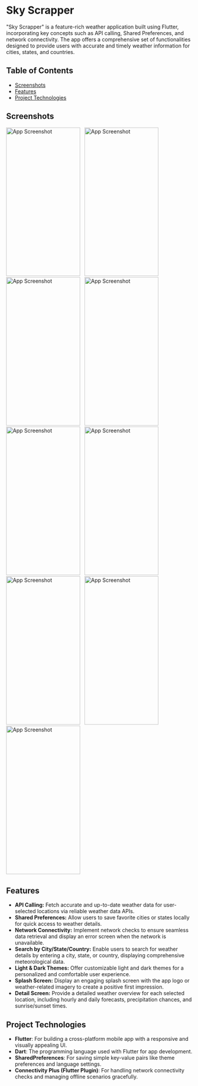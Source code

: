 # Sky Scrapper

"Sky Scrapper" is a feature-rich weather application built using Flutter, incorporating key
concepts such as API calling, Shared Preferences, and network connectivity. The app offers a
comprehensive set of functionalities designed to provide users with accurate and timely weather
information for cities, states, and countries.

## Table of Contents
- [Screenshots](#screenshots)
- [Features](#features)
- [Project Technologies](#project-technologies)

## Screenshots
<img src="https://github.com/user-attachments/assets/be43dead-2054-4303-ba04-1d8a4ed7ef23" alt="App Screenshot" width="200" height="400"/> &#160;
<img src="https://github.com/user-attachments/assets/b307d2fc-5334-41c9-b348-515ce66cee95" alt="App Screenshot" width="200" height="400"/> &#160;
<img src="https://github.com/user-attachments/assets/db11bfb6-a731-4cee-a361-3af677a721d4" alt="App Screenshot" width="200" height="400"/> &#160;
<img src="https://github.com/user-attachments/assets/7fddf19c-56e5-454b-8839-8d04bc8b4a8c" alt="App Screenshot" width="200" height="400"/> &#160;
<img src="https://github.com/user-attachments/assets/a1d122ab-6dfa-4d7f-9dbd-74511feee9a8" alt="App Screenshot" width="200" height="400"/> &#160;
<img src="https://github.com/user-attachments/assets/c4bede49-ee57-4462-9ec4-b43856e6fff1" alt="App Screenshot" width="200" height="400"/> &#160;
<img src="https://github.com/user-attachments/assets/cc6fdfdd-56fc-4fbb-af14-8eba00a43c05" alt="App Screenshot" width="200" height="400"/> &#160;
<img src="https://github.com/user-attachments/assets/0a04ebdc-d149-488f-a36e-eb7b1694606f" alt="App Screenshot" width="200" height="400"/> &#160;
<img src="https://github.com/user-attachments/assets/6d48d538-3a1c-445b-8d8b-fd5b2a2d423b" alt="App Screenshot" width="200" height="400"/> &#160;

## Features
- **API Calling:** Fetch accurate and up-to-date weather data for user-selected locations via reliable weather data APIs.
- **Shared Preferences:** Allow users to save favorite cities or states locally for quick access to weather details.
- **Network Connectivity:** Implement network checks to ensure seamless data retrieval and display an error screen when the network is unavailable.
- **Search by City/State/Country:** Enable users to search for weather details by entering a city, state, or country, displaying comprehensive meteorological data.
- **Light & Dark Themes:** Offer customizable light and dark themes for a personalized and comfortable user experience.
- **Splash Screen:** Display an engaging splash screen with the app logo or weather-related imagery to create a positive first impression.
- **Detail Screen:** Provide a detailed weather overview for each selected location, including hourly and daily forecasts, precipitation chances, and sunrise/sunset times.
  
## Project Technologies
- **Flutter**: For building a cross-platform mobile app with a responsive and visually appealing UI.
- **Dart**: The programming language used with Flutter for app development.
- **SharedPreferences**: For saving simple key-value pairs like theme preferences and language settings.
- **Connectivity Plus (Flutter Plugin)**: For handling network connectivity checks and managing offline scenarios gracefully.
